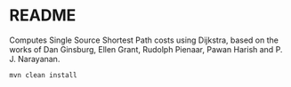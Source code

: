 # README #

Computes Single Source Shortest Path costs using Dijkstra, based on the works
of Dan Ginsburg, Ellen Grant, Rudolph Pienaar, Pawan Harish and P. J. 
Narayanan.

	mvn clean install
